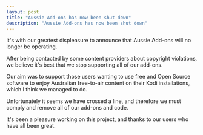 ```yaml
---
layout: post
title: "Aussie Add-ons has now been shut down"
description: "Aussie Add-ons has now been shut down"
---
```


It's with our greatest displeasure to announce that Aussie Add-ons will no
longer be operating.

After being contacted by some content providers about copyright violations,
we believe it's best that we stop supporting all of our add-ons.

Our aim was to support those users wanting to use free and Open Source
software to enjoy Australian free-to-air content on their Kodi installations,
which I think we managed to do.

Unfortunately it seems we have crossed a line, and therefore we must comply
and remove all of our add-ons and code.

It's been a pleasure working on this project, and thanks to our users who
have all been great.

